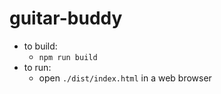 # guitar-buddy

- to build:
  - `npm run build`
- to run:
  - open `./dist/index.html` in a web browser
